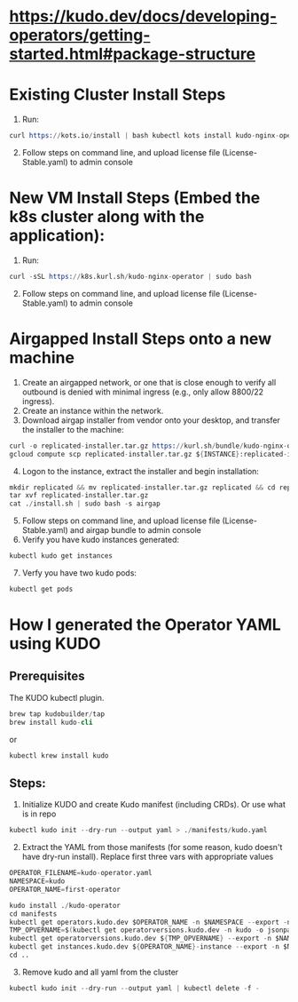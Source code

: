 # https://kudo.dev/docs/developing-operators/getting-started.html#package-structure

# Existing Cluster Install Steps
1. Run: 
```s
curl https://kots.io/install | bash kubectl kots install kudo-nginx-operator
```
2. Follow steps on command line, and upload license file (License-Stable.yaml) to admin console

# New VM Install Steps (Embed the k8s cluster along with the application):
1. Run: 
```s
curl -sSL https://k8s.kurl.sh/kudo-nginx-operator | sudo bash
```
2. Follow steps on command line, and upload license file (License-Stable.yaml) to admin console

# Airgapped Install Steps onto a new machine
1. Create an airgapped network, or one that is close enough to verify all outbound is denied with minimal ingress (e.g., only allow 8800/22 ingress). 
2. Create an instance within the network. 
3. Download airgap installer from vendor onto your desktop, and transfer the installer to the machine:
```s
curl -o replicated-installer.tar.gz https://kurl.sh/bundle/kudo-nginx-operator-austin
gcloud compute scp replicated-installer.tar.gz ${INSTANCE}:replicated-installer.tar.gz --zone $ZONE
```
4. Logon to the instance, extract the installer and begin installation: 
```s
mkdir replicated && mv replicated-installer.tar.gz replicated && cd replicated
tar xvf replicated-installer.tar.gz
cat ./install.sh | sudo bash -s airgap
```
5. Follow steps on command line, and upload license file (License-Stable.yaml) and airgap bundle to admin console
6. Verify you have kudo instances generated: 
```s
kubectl kudo get instances 
```
7. Verfy you have two kudo pods: 
```s
kubectl get pods 
```

# How I generated the Operator YAML using KUDO

## Prerequisites

The KUDO kubectl plugin. 
```s
brew tap kudobuilder/tap
brew install kudo-cli
```
or 
```s
kubectl krew install kudo
```

## Steps: 
1. Initialize KUDO and create Kudo manifest (including CRDs). Or use what is in repo 
```s
kubectl kudo init --dry-run --output yaml > ./manifests/kudo.yaml
```
2. Extract the YAML from those manifests (for some reason, kudo doesn't have dry-run install). Replace first three vars with appropriate values
```s
OPERATOR_FILENAME=kudo-operator.yaml
NAMESPACE=kudo
OPERATOR_NAME=first-operator

kudo install ./kudo-operator
cd manifests
kubectl get operators.kudo.dev $OPERATOR_NAME -n $NAMESPACE --export -n $NAMESPACE -o yaml > $OPERATOR_FILENAME && echo --- >> $OPERATOR_FILENAME
TMP_OPVERNAME=$(kubectl get operatorversions.kudo.dev -n kudo -o jsonpath="{.items[?(@.spec.operator.name==\"${OPERATOR_NAME}\")].metadata.name}")
kubectl get operatorversions.kudo.dev ${TMP_OPVERNAME} --export -n $NAMESPACE -o yaml >> $OPERATOR_FILENAME && echo --- >> $OPERATOR_FILENAME
kubectl get instances.kudo.dev ${OPERATOR_NAME}-instance --export -n $NAMESPACE -o yaml >> $OPERATOR_FILENAME && echo --- >> $OPERATOR_FILENAME
cd ..
```
3. Remove kudo and all yaml from the cluster
```s
kubectl kudo init --dry-run --output yaml | kubectl delete -f -
```
